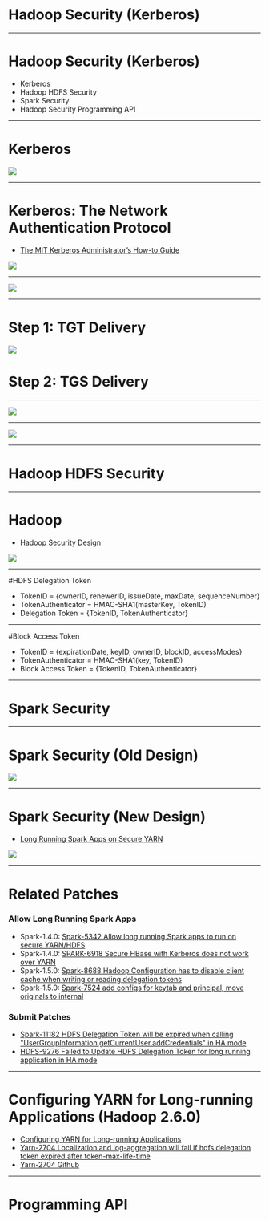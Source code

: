 # Hadoop Security (Kerberos)

---
# Hadoop Security (Kerberos)
- Kerberos
- Hadoop HDFS Security
- Spark Security
- Hadoop Security Programming API

---
# Kerberos
![](../../../images/kerberos/kerberos.jpg)

---
# Kerberos: The Network Authentication Protocol
- [The MIT Kerberos Administrator’s How-to Guide](http://www.kerberos.org/software/adminkerberos.pdf)

![](https://upload.wikimedia.org/wikipedia/commons/thumb/4/4e/Kerberos.svg/440px-Kerberos.svg.png)

---
![](../../../images/kerberos/kerberos1.PNG)

---
# Step 1: TGT Delivery

![](../../../images/kerberos/kerberos2.PNG)

# Step 2: TGS Delivery
---
![](../../../images/kerberos/kerberos3.PNG)

---
![](../../../images/kerberos/kerberos4.PNG)


---
# Hadoop HDFS Security

---
# Hadoop
- [Hadoop Security Design](http://www.valleytalk.org/wp-content/uploads/2013/03/hadoop-security-design.pdf)

![](../../../images/kerberos/hadoop.PNG)

---
#HDFS Delegation Token
- TokenID = {ownerID, renewerID, issueDate, maxDate, sequenceNumber}
- TokenAuthenticator = HMAC-SHA1(masterKey, TokenID)
- Delegation Token = {TokenID, TokenAuthenticator}

---
#Block Access Token
- TokenID = {expirationDate, keyID, ownerID, blockID, accessModes}
- TokenAuthenticator = HMAC-SHA1(key, TokenID)
- Block Access Token = {TokenID, TokenAuthenticator}

---
# Spark Security

---
# Spark Security (Old Design)

![](../../../images/kerberos/spark1.PNG)

---
# Spark Security (New Design)
- [Long Running Spark Apps on Secure YARN](https://issues.apache.org/jira/secure/attachment/12693526/SparkYARN.pdf)

![](../../../images/kerberos/spark2.PNG)

---
# Related Patches
### Allow Long Running Spark Apps
- Spark-1.4.0: [Spark-5342 Allow long running Spark apps to run on secure YARN/HDFS](https://issues.apache.org/jira/browse/SPARK-5342)
- Spark-1.4.0: [SPARK-6918 Secure HBase with Kerberos does not work over YARN](https://issues.apache.org/jira/browse/SPARK-6918)
- Spark-1.5.0: [Spark-8688 Hadoop Configuration has to disable client cache when writing or reading delegation tokens](https://issues.apache.org/jira/browse/SPARK-8688)
- Spark-1.5.0: [Spark-7524 add configs for keytab and principal, move originals to internal](https://issues.apache.org/jira/browse/SPARK-7524)

### Submit Patches
- [Spark-11182 HDFS Delegation Token will be expired when calling "UserGroupInformation.getCurrentUser.addCredentials" in HA mode](https://issues.apache.org/jira/browse/SPARK-11182)
- [HDFS-9276 Failed to Update HDFS Delegation Token for long running application in HA mode](https://issues.apache.org/jira/browse/HDFS-9276)

---
# Configuring YARN for Long-running Applications (Hadoop 2.6.0)
- [Configuring YARN for Long-running Applications](http://www.cloudera.com/content/www/en-us/documentation/enterprise/5-3-x/topics/cm_sg_yarn_long_jobs.html)
- [Yarn-2704  Localization and log-aggregation will fail if hdfs delegation token expired after token-max-life-time](https://issues.apache.org/jira/browse/YARN-2704)
- [Yarn-2704 Github](https://github.com/apache/hadoop/commit/a16d022ca4313a41425c8e97841c841a2d6f2f54?diff=split)

---
# Programming API
